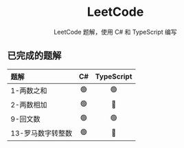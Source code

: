 <div align="center">

# LeetCode

LeetCode 题解，使用 C# 和 TypeScript 编写

</div>

## 已完成的题解

| 题解 | C# | TypeScript |
|:----|:---:|:---:|
| 1-两数之和 | 🟢 | 🟢 |
| 2-两数相加 | 🟢 | 🔴 |
| 9-回文数 | 🟢 | 🟢 |
| 13-罗马数字转整数 | 🟢 | 🔴 |

